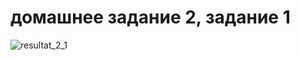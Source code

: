 # домашнее задание 2, задание 1
![resultat_2_1](https://github.com/tori190386/DZ_2_1.git/resultat_2_1.jpg)
